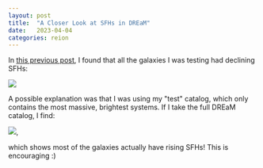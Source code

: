 ```yaml
---
layout: post
title:  "A Closer Look at SFHs in DREaM"
date:   2023-04-04
categories: reion
---
```



In <a href="https://ndrakos.github.io/blog/reion/Reionization_Shell_Model_Part_II/">this previous post</a>, I found that all the galaxies I was testing had declining SFHs:


<img src="{{ site.baseurl }}/assets/plots/20230328_Check_SFH.png">


A possible explanation was that I was using my "test" catalog, which only contains the most massive, brightest systems. If I take the full DREaM catalog, I find:

<img src="{{ site.baseurl }}/assets/plots/20230404_Check_SFH.png">,

which shows most of the galaxies actually have rising SFHs! This is encouraging :)
